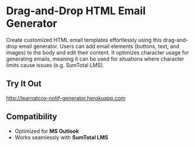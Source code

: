 # Drag-and-Drop HTML Email Generator

Create customized HTML email templates effortlessly using this drag-and-drop email generator. Users can add email elements (buttons, text, and images) to the body and edit their content. It optimizes character usage for generating emails, meaning it can be used for situations where character limits cause issues (e.g. SumTotal LMS).

## Try It Out
http://learnatcox-notif-generator.herokuapp.com

## Compatibility
- Optimized for **MS Outlook**
- Works seamlessly with **SumTotal LMS**
